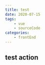 ```yaml
---
title: test
date: 2020-07-15
tags: 
    - vue
    - sourceCode
categories:
    - frontEnd
---
```


## test action

